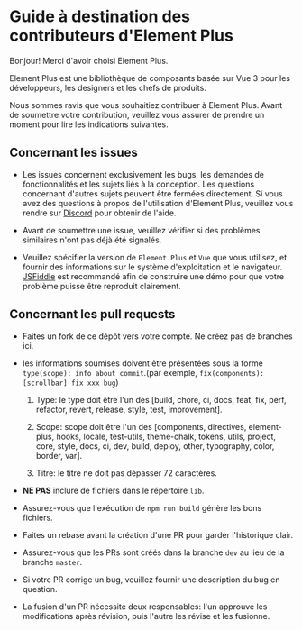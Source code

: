# Guide à destination des contributeurs d'Element Plus

Bonjour! Merci d'avoir choisi Element Plus.

Element Plus est une bibliothèque de composants basée sur Vue 3 pour les développeurs, les designers et les chefs de produits.

Nous sommes ravis que vous souhaitiez contribuer à Element Plus. Avant de soumettre votre contribution, veuillez vous assurer de prendre un moment pour lire les indications suivantes.

## Concernant les issues

- Les issues concernent exclusivement les bugs, les demandes de fonctionnalités et les sujets liés à la conception. Les questions concernant d'autres sujets peuvent être fermées directement. Si vous avez des questions à propos de l'utilisation d'Element Plus, veuillez vous rendre sur [Discord](https://discord.com/invite/gXK9XNzW3X) pour obtenir de l'aide.

- Avant de soumettre une issue, veuillez vérifier si des problèmes similaires n'ont pas déjà été signalés.

- Veuillez spécifier la version de `Element Plus` et `Vue` que vous utilisez, et fournir des informations sur le système d'exploitation et le navigateur. [JSFiddle](https://jsfiddle.net/) est recommandé afin de construire une démo pour que votre problème puisse être reproduit clairement.

## Concernant les pull requests

- Faites un fork de ce dépôt vers votre compte. Ne créez pas de branches ici.

- les informations soumises doivent être présentées sous la forme `type(scope): info about commit`.(par exemple, `fix(components): [scrollbar] fix xxx bug`)

  1. Type: le type doit être l'un des [build, chore, ci, docs, feat, fix, perf, refactor, revert, release, style, test, improvement].

  2. Scope: scope doit être l'un des [components, directives, element-plus, hooks, locale, test-utils, theme-chalk, tokens, utils, project, core, style, docs, ci, dev, build, deploy, other, typography, color, border, var].

  3. Titre: le titre ne doit pas dépasser 72 caractères.

- **NE PAS** inclure de fichiers dans le répertoire `lib`.

- Assurez-vous que l'exécution de `npm run build` génère les bons fichiers.

- Faites un rebase avant la création d'une PR pour garder l'historique clair.

- Assurez-vous que les PRs sont créés dans la branche `dev` au lieu de la branche `master`.

- Si votre PR corrige un bug, veuillez fournir une description du bug en question.

- La fusion d'un PR nécessite deux responsables: l'un approuve les modifications après révision, puis l'autre les révise et les fusionne.
